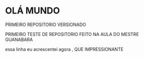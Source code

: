 # OLÁ MUNDO
 PRIMEIRO REPOSITORIO VERSIONADO
 
PRIMEIRO TESTE DE REPOSITORIO FEITO NA AULA DO MESTRE GUANABARA 

essa linha eu acrescentei agora , QUE IMPRESSIONANTE 

